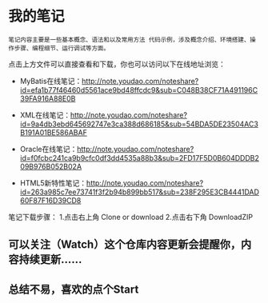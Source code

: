 # 我的笔记 #

    笔记内容主要是一些基本概念、语法和以及常用方法 代码示例，涉及概念介绍、环境搭建、操作步骤、编程细节、运行调试等方面。
    
点击上方文件可以直接查看和下载，你也可以访问以下在线地址浏览：
- MyBatis在线笔记：http://note.youdao.com/noteshare?id=efa1b77f46460d5561ace9bd48ffcdc9&sub=C048B38CF71A491196C39FA916A88E0B

- XML在线笔记：http://note.youdao.com/noteshare?id=9a4db3ebd645692747e3ca388d686185&sub=54BDA5DE23504AC3B191A01BE586ABAF

- Oracle在线笔记：http://note.youdao.com/noteshare?id=f0fcbc241ca9b9cfc0df3dd4535a88b3&sub=2FD17F5D0B604DDDB209B976B052B02A

- HTML5新特性笔记：http://note.youdao.com/noteshare?id=263a985c7ee73741f3f2b94b899bb517&sub=238F295E3CB4441DAD60F87F16D39CD8

笔记下载步骤：
    1.点击右上角 Clone or download
    2.点击右下角 DownloadZIP

## 可以关注（Watch）这个仓库内容更新会提醒你，内容持续更新......
## 总结不易，喜欢的点个Start ## 
